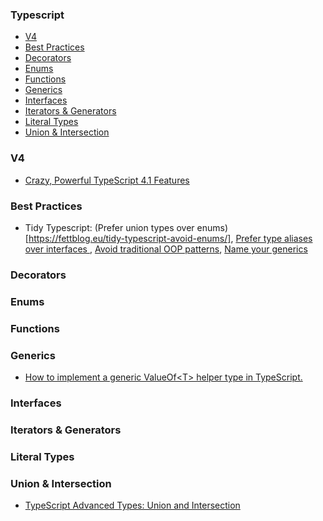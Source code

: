 ### Typescript
* [V4](#V4)
* [Best Practices](#best-practices)
* [Decorators](#decorators)
* [Enums](#enums)
* [Functions](#functions)
* [Generics](#generics)
* [Interfaces](#interfaces)
* [Iterators & Generators](iterators---generators)
* [Literal Types](#literal-types)
* [Union & Intersection](#union---intersection)

### V4
* [Crazy, Powerful TypeScript 4.1 Features](https://medium.com/swlh/crazy-powerful-typescript-4-1-features-26036f4de6bc)

### Best Practices
* Tidy Typescript: (Prefer union types over enums)[https://fettblog.eu/tidy-typescript-avoid-enums/], [Prefer type aliases over interfaces
](https://fettblog.eu/tidy-typescript-prefer-type-aliases/), [Avoid traditional OOP patterns](https://fettblog.eu/tidy-typescript-avoid-traditional-oop/), [Name your generics](https://fettblog.eu/tidy-typescript-name-your-generics/)

### Decorators 

### Enums

### Functions

### Generics
* [How to implement a generic ValueOf<T​> helper type in TypeScript.](https://dev.to/smeijer/a-typescript-valueof-implementation-and-how-it-s-built-4gim)

### Interfaces

### Iterators & Generators

### Literal Types

### Union & Intersection
* [TypeScript Advanced Types: Union and Intersection](https://levelup.gitconnected.com/typescript-advanced-types-union-and-intersection-types-9283046d7859)
